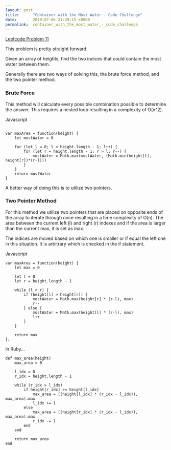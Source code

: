 ```yaml
---
layout: post
title:      "Container with the Most Water - Code Challenge"
date:       2019-07-06 21:29:15 +0000
permalink:  container_with_the_most_water_-_code_challenge
---
```



[Leetcode Problem 11](https://leetcode.com/problems/container-with-most-water/)



This problem is pretty straight forward.

Given an array of heights, find the two indices that could contain the most water between them.


Generally there are two ways of solving this, the brute force method, and the two pointer method.


### Brute Force

This method will calculate every possible combination possible to determine the answer. This requires a nested loop resulting in a complexity of O(n^2).


Javascript
```

var maxArea = function(height) {
    let mostWater = 0
    
    for (let l = 0; l < height.length - 1; l++) {
        for (let r = height.length - 1; r > l; r--) {
            mostWater = Math.max(mostWater, (Math.min(height[l], height[r])*(r-l)))
        }        
    }
    return mostWater
}
```

A better way of doing this is to utilize two pointers.


### Two Pointer Method

For this method we utilize two pointers that are placed on opposite ends of the array to iterate through once resulting in a time complexity of O(n). The area between the current left (l) and right (r) indexes and if the area is larger than the current max, it is set as max.

The indices are moved based on which one is smaller or if equal the left one in this situation. It is arbitrary which is checked in the if statement.

Javascript
```
var maxArea = function(height) {
    let max = 0
    
    let l = 0
    let r = height.length - 1
    
    while (l < r) {
        if (height[l] > height[r]) {
            mostWater = Math.max(height[r] * (r-l), max)
            r--
        } else {
            mostWater = Math.max(height[l] * (r-l), max)
            l++ 
        }       
    }
    
    return max
};
```

In Ruby...
```
def max_area(height)
    max_area = 0
    
    l_idx = 0
    r_idx = height.length - 1
    
    while (r_idx > l_idx)  
        if height[r_idx] >= height[l_idx]
            max_area = [(height[l_idx] * (r_idx - l_idx)), max_area].max
            l_idx += 1
        else 
            max_area = [(height[r_idx] * (r_idx - l_idx)), max_area].max
            r_idx -= 1
        end        
    end
    
    return max_area
end
```








